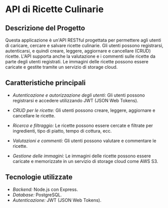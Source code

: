 # API di Ricette Culinarie

## Descrizione del Progetto

Questa applicazione è un'API RESTful progettata per permettere agli utenti di caricare, cercare e salvare ricette culinarie. Gli utenti possono registrarsi, autenticarsi, e quindi creare, leggere, aggiornare e cancellare (CRUD) ricette. L'API supporta anche la valutazione e i commenti sulle ricette da parte degli utenti registrati. Le immagini delle ricette possono essere caricate e gestite tramite un servizio di storage cloud.

## Caratteristiche principali
- *Autenticazione e autorizzazione degli utenti:* Gli utenti possono registrarsi e accedere utilizzando JWT (JSON Web Tokens).

- *CRUD per le ricette:* Gli utenti possono creare, leggere, aggiornare e cancellare le ricette.

- *Ricerca e filtraggio:* Le ricette possono essere cercate e filtrate per ingredienti, tipo di piatto, tempo di cottura, ecc.

- *Valutazioni e commenti:* Gli utenti possono valutare e commentare le ricette.

- *Gestione delle immagini:* Le immagini delle ricette possono essere caricate e memorizzate in un servizio di storage cloud come AWS S3.

## Tecnologie utilizzate

- *Backend:* Node.js con Express.
- *Database:* PostgreSQL.
- *Autenticazione:* JWT (JSON Web Tokens).